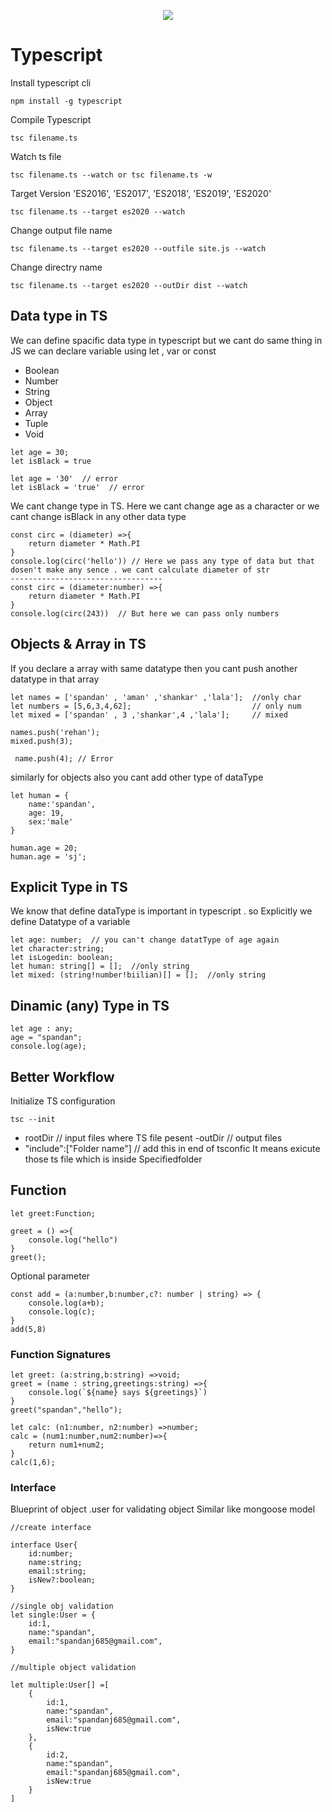 <p align="center">
<img src="https://miro.medium.com/max/276/1*7QwRdAxb9Q8wejjQJiFJsQ.png" >
</p>

# Typescript

  Install typescript cli
```
npm install -g typescript
```
Compile Typescript
```
tsc filename.ts
```
 Watch ts file 
 ```
 tsc filename.ts --watch or tsc filename.ts -w
```
Target Version 'ES2016', 'ES2017', 'ES2018', 'ES2019', 'ES2020'
```
tsc filename.ts --target es2020 --watch
```
Change output file name
```
tsc filename.ts --target es2020 --outfile site.js --watch
```
Change directry name
```
tsc filename.ts --target es2020 --outDir dist --watch
```
## Data type in TS

We can define spacific data type in typescript but we cant do same thing in JS
we can declare variable using let , var or const 
- Boolean
- Number
- String
- Object
- Array
- Tuple
- Void
```
let age = 30;
let isBlack = true

let age = '30'  // error
let isBlack = 'true'  // error
```
We cant change type in TS. Here we cant change age as a character or we cant change isBlack in any other data type

```
const circ = (diameter) =>{
    return diameter * Math.PI
}
console.log(circ('hello')) // Here we pass any type of data but that dosen't make any sence . we cant calculate diameter of str
----------------------------------
const circ = (diameter:number) =>{
    return diameter * Math.PI
}
console.log(circ(243))  // But here we can pass only numbers
```
## Objects & Array in TS

If you declare a array with same datatype then you cant push another datatype in that array
```
let names = ['spandan' , 'aman' ,'shankar' ,'lala'];  //only char
let numbers = [5,6,3,4,62];                           // only num
let mixed = ['spandan' , 3 ,'shankar',4 ,'lala'];     // mixed

names.push('rehan');
mixed.push(3);

 name.push(4); // Error
```
similarly for objects also you cant add other type of dataType
```
let human = {
    name:'spandan',
    age: 19,
    sex:'male'
}

human.age = 20;
human.age = 'sj';
```
## Explicit Type in TS
We know that define dataType is important in typescript . so Explicitly we define Datatype of a variable 

```
let age: number;  // you can't change datatType of age again
let character:string;
let isLogedin: boolean;
let human: string[] = [];  //only string
let mixed: (string!number!biilian)[] = [];  //only string
```
## Dinamic (any) Type in TS

```
let age : any;
age = "spandan";
console.log(age);
```
## Better Workflow
Initialize TS configuration
``` 
tsc --init 
```
- rootDir // input files where TS file pesent
-outDir   // output files 
- "include":["Folder name"]  // add this in end of tsconfic
It means exicute those ts file which is inside Specifiedfolder

## Function

```
let greet:Function;

greet = () =>{
    console.log("hello")
}
greet();
```
Optional parameter
```
const add = (a:number,b:number,c?: number | string) => {
    console.log(a+b);
    console.log(c);
}
add(5,8)
```
### Function Signatures
```
let greet: (a:string,b:string) =>void;
greet = (name : string,greetings:string) =>{
    console.log(`${name} says ${greetings}`)
}
greet("spandan","hello");

let calc: (n1:number, n2:number) =>number; 
calc = (num1:number,num2:number)=>{
    return num1+num2;
}
calc(1,6);
```
### Interface
Blueprint of object .user for validating object
Similar like mongoose model
```
//create interface

interface User{
    id:number;
    name:string;
    email:string;
    isNew?:boolean;
}

//single obj validation
let single:User = {
    id:1,
    name:"spandan",
    email:"spandanj685@gmail.com",
}

//multiple object validation

let multiple:User[] =[
    {
        id:1,
        name:"spandan",
        email:"spandanj685@gmail.com",
        isNew:true
    },
    {
        id:2,
        name:"spandan",
        email:"spandanj685@gmail.com",
        isNew:true
    }
]
```
